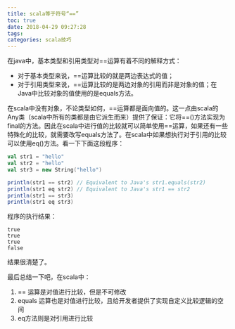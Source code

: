 ```yaml
---
title: scala等于符号“==”
toc: true
date: 2018-04-29 09:27:28
tags:
categories: scala技巧
---
```



在java中，基本类型和引用类型对==运算有着不同的解释方式：

* 对于基本类型来说，==运算比较的就是两边表达式的值；
* 对于引用类型来说，==运算比较的是两边对象的引用而非是对象的值；在Java中比较对象的值使用的是equals方法。

在scala中没有对象，不论类型如何，==运算都是面向值的。这一点由scala的Any类（scala中所有的类都是由它派生而来）提供了保证：它将==()方法实现为final的方法。因此在scala中进行值的比较就可以简单使用==运算，如果还有一些特殊化的比较，就需要改写equals方法了。在scala中如果想执行对于引用的比较可以使用eq()方法。看一下下面这段程序：

```scala
val str1 = "hello"
val str2 = "hello"
val str3 = new String("hello")

println(str1 == str2) // Equivalent to Java's str1.equals(str2)
println(str1 eq str2) // Equivalent to Java's str1 == str2
println(str1 == str3)
println(str1 eq str3)
```

程序的执行结果：

```text
true
true
true
false
```

结果很清楚了。

最后总结一下吧，在scala中：

1. == 运算是对值进行比较，但是不可修改
1. equals 运算也是对值进行比较，且给开发者提供了实现自定义比较逻辑的空间
1. eq方法则是对引用进行比较
